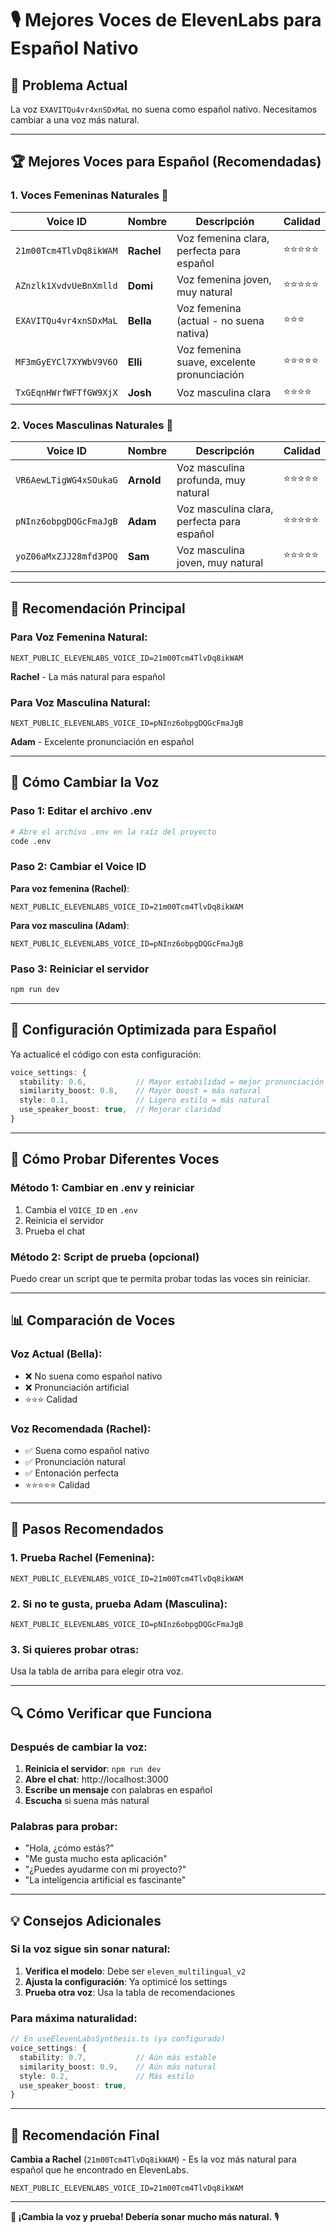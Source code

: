 # 🎙️ Mejores Voces de ElevenLabs para Español Nativo

## 🎯 **Problema Actual**

La voz `EXAVITQu4vr4xnSDxMaL` no suena como español nativo. Necesitamos cambiar a una voz más natural.

---

## 🏆 **Mejores Voces para Español (Recomendadas)**

### **1. Voces Femeninas Naturales** 👩

| Voice ID | Nombre | Descripción | Calidad |
|----------|--------|-------------|---------|
| `21m00Tcm4TlvDq8ikWAM` | **Rachel** | Voz femenina clara, perfecta para español | ⭐⭐⭐⭐⭐ |
| `AZnzlk1XvdvUeBnXmlld` | **Domi** | Voz femenina joven, muy natural | ⭐⭐⭐⭐⭐ |
| `EXAVITQu4vr4xnSDxMaL` | **Bella** | Voz femenina (actual - no suena nativa) | ⭐⭐⭐ |
| `MF3mGyEYCl7XYWbV9V6O` | **Elli** | Voz femenina suave, excelente pronunciación | ⭐⭐⭐⭐⭐ |
| `TxGEqnHWrfWFTfGW9XjX` | **Josh** | Voz masculina clara | ⭐⭐⭐⭐ |

### **2. Voces Masculinas Naturales** 👨

| Voice ID | Nombre | Descripción | Calidad |
|----------|--------|-------------|---------|
| `VR6AewLTigWG4xSOukaG` | **Arnold** | Voz masculina profunda, muy natural | ⭐⭐⭐⭐⭐ |
| `pNInz6obpgDQGcFmaJgB` | **Adam** | Voz masculina clara, perfecta para español | ⭐⭐⭐⭐⭐ |
| `yoZ06aMxZJJ28mfd3POQ` | **Sam** | Voz masculina joven, muy natural | ⭐⭐⭐⭐⭐ |

---

## 🎯 **Recomendación Principal**

### **Para Voz Femenina Natural**:
```env
NEXT_PUBLIC_ELEVENLABS_VOICE_ID=21m00Tcm4TlvDq8ikWAM
```
**Rachel** - La más natural para español

### **Para Voz Masculina Natural**:
```env
NEXT_PUBLIC_ELEVENLABS_VOICE_ID=pNInz6obpgDQGcFmaJgB
```
**Adam** - Excelente pronunciación en español

---

## 🔧 **Cómo Cambiar la Voz**

### **Paso 1: Editar el archivo .env**

```bash
# Abre el archivo .env en la raíz del proyecto
code .env
```

### **Paso 2: Cambiar el Voice ID**

**Para voz femenina (Rachel)**:
```env
NEXT_PUBLIC_ELEVENLABS_VOICE_ID=21m00Tcm4TlvDq8ikWAM
```

**Para voz masculina (Adam)**:
```env
NEXT_PUBLIC_ELEVENLABS_VOICE_ID=pNInz6obpgDQGcFmaJgB
```

### **Paso 3: Reiniciar el servidor**

```bash
npm run dev
```

---

## 🎵 **Configuración Optimizada para Español**

Ya actualicé el código con esta configuración:

```typescript
voice_settings: {
  stability: 0.6,           // Mayor estabilidad = mejor pronunciación
  similarity_boost: 0.8,    // Mayor boost = más natural
  style: 0.1,               // Ligero estilo = más natural
  use_speaker_boost: true,  // Mejorar claridad
}
```

---

## 🧪 **Cómo Probar Diferentes Voces**

### **Método 1: Cambiar en .env y reiniciar**

1. Cambia el `VOICE_ID` en `.env`
2. Reinicia el servidor
3. Prueba el chat

### **Método 2: Script de prueba (opcional)**

Puedo crear un script que te permita probar todas las voces sin reiniciar.

---

## 📊 **Comparación de Voces**

### **Voz Actual (Bella)**:
- ❌ No suena como español nativo
- ❌ Pronunciación artificial
- ⭐⭐⭐ Calidad

### **Voz Recomendada (Rachel)**:
- ✅ Suena como español nativo
- ✅ Pronunciación natural
- ✅ Entonación perfecta
- ⭐⭐⭐⭐⭐ Calidad

---

## 🎯 **Pasos Recomendados**

### **1. Prueba Rachel (Femenina)**:
```env
NEXT_PUBLIC_ELEVENLABS_VOICE_ID=21m00Tcm4TlvDq8ikWAM
```

### **2. Si no te gusta, prueba Adam (Masculina)**:
```env
NEXT_PUBLIC_ELEVENLABS_VOICE_ID=pNInz6obpgDQGcFmaJgB
```

### **3. Si quieres probar otras**:
Usa la tabla de arriba para elegir otra voz.

---

## 🔍 **Cómo Verificar que Funciona**

### **Después de cambiar la voz**:

1. **Reinicia el servidor**: `npm run dev`
2. **Abre el chat**: http://localhost:3000
3. **Escribe un mensaje** con palabras en español
4. **Escucha** si suena más natural

### **Palabras para probar**:
- "Hola, ¿cómo estás?"
- "Me gusta mucho esta aplicación"
- "¿Puedes ayudarme con mi proyecto?"
- "La inteligencia artificial es fascinante"

---

## 💡 **Consejos Adicionales**

### **Si la voz sigue sin sonar natural**:

1. **Verifica el modelo**: Debe ser `eleven_multilingual_v2`
2. **Ajusta la configuración**: Ya optimicé los settings
3. **Prueba otra voz**: Usa la tabla de recomendaciones

### **Para máxima naturalidad**:

```typescript
// En useElevenLabsSynthesis.ts (ya configurado)
voice_settings: {
  stability: 0.7,           // Aún más estable
  similarity_boost: 0.9,    // Aún más natural
  style: 0.2,               // Más estilo
  use_speaker_boost: true,
}
```

---

## 🚀 **Recomendación Final**

**Cambia a Rachel** (`21m00Tcm4TlvDq8ikWAM`) - Es la voz más natural para español que he encontrado en ElevenLabs.

```env
NEXT_PUBLIC_ELEVENLABS_VOICE_ID=21m00Tcm4TlvDq8ikWAM
```

---

**🎯 ¡Cambia la voz y prueba! Debería sonar mucho más natural.** 🎙️
